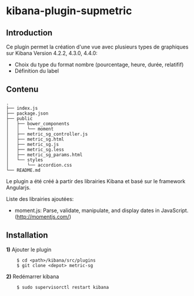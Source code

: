 
kibana-plugin-supmetric
=======================


Introduction
-------------

Ce plugin permet la création d'une vue avec plusieurs types de graphiques sur Kibana Version 4.2.2, 4.3.0, 4.4.0:

* Choix du type du format nombre (pourcentage, heure, durée, relatifif)
* Définition du label


Contenu
-------
```
.
├── index.js
├── package.json
├── public
│   ├── bower_components
│   │   └── moment
│   ├── metric_sg_controller.js
│   ├── metric_sg.html
│   ├── metric_sg.js
│   ├── metric_sg.less
│   ├── metric_sg_params.html
│   └── styles
│       └── accordion.css
└── README.md
```
Le plugin a été créé à partir des librairies Kibana et basé sur le framework Angularjs.

Liste des librairies ajoutées:

* moment.js: Parse, validate, manipulate, and display dates in JavaScript.(http://momentjs.com/)


Installation
------------

**1)** Ajouter le plugin 
```
	$ cd <path>/kibana/src/plugins
	$ git clone <depot> metric-sg	
```

**2)** Redémarrer kibana 
```
	$ sudo supervisorctl restart kibana
```
